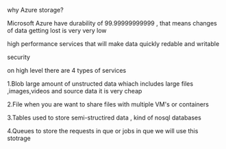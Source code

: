 why Azure storage?

Microsoft Azure have durability of 99.99999999999 , that means changes of data getting lost is very very low

high performance services that will make data quickly redable and writable

security

on high level there are 4 types of services

1.Blob
  large amount of unstructed data whiach includes large files ,images,videos and source data
  it is very cheap

2.File
  when you are want to share files with multiple VM's or containers

3.Tables
  used to store semi-structired data , kind of nosql databases

4.Queues
  to store the requests in que or jobs in que we will use this stotrage

